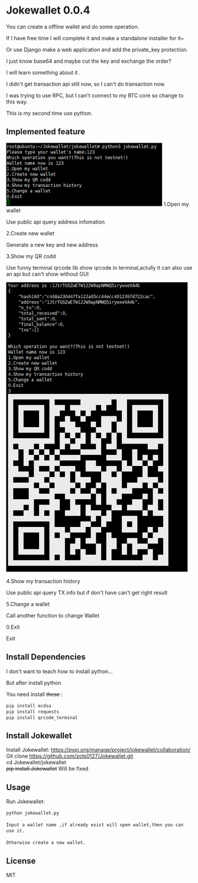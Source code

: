 
# Jokewallet 0.0.4
You can create a offline wallet and do some operation.

If I have free time I will complete it and make a standalone installer for it~

Or use Django make a web application and add the private_key protection.

I just know base64 and maybe cut the key and exchange the order?

I will learn something about it .

I didn't get transaction api still now, so I can't do transaction now.

I was trying to use RPC, but I can't connect to my BTC core so change to this way.

This is my second time use python.

## Implemented feature
![Image text](https://github.com/zots0127/Jokewallet/raw/master/img/menu.png)
1.Open my wallet       

Use public api query address infomation

2.Create new wallet    

Generate a new key and new address

3.Show my QR codd     

Use funny terminal qrcode lib show qrcode in terminal,actully it can also  use an api but can't show without GUI

![Image text](https://github.com/zots0127/Jokewallet/raw/master/img/feature.png)

4.Show my transaction history   

Use public api query TX info but if don't have can't get right result

5.Change a wallet

Call another function to change Wallet

0.Exit

Exit


## Install Dependencies
I don't want to teach how to install python...

But after install python

You need install ~~these~~ :



    pip install ecdsa
    pip install requests
    pip install qrcode_terminal


## Install Jokewallet
Install Jokewallet:
    https://pypi.org/manage/project/jokewallet/collaboration/
    Git clone https://github.com/zots0127/Jokewallet.git \
    cd Jokewallet/jokewallet \
    ~~pip install Jokewallet~~  Will be fixed

## Usage
Run Jokewallet:

    python jokewallet.py    

    Input a wallet name ,if already exist will open wallet,then you can use it.

    Otherwise create a new wallet.

## License

MIT
